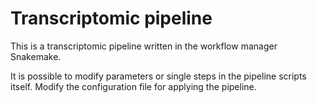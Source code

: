 # Transcriptomic pipeline

This is a transcriptomic pipeline written in the workflow manager Snakemake. 

It is possible to modify parameters or single steps in the pipeline scripts itself. 
Modify the configuration file for applying the pipeline.  
